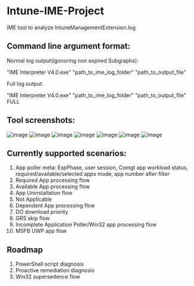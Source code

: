# Intune-IME-Project
IME tool to analyze IntuneManagementExtension.log

## Command line argument format:

Normal log output(igonoring non expired Subgraphs):

"IME Interpreter V4.0.exe" "path_to_ime_log_folder" "path_to_output_file"

Full log output:

"IME Interpreter V4.0.exe" "path_to_ime_log_folder" "path_to_output_file" FULL


## Tool screenshots:
![image](https://github.com/mikaelfun/Intune-IME-Project/assets/31831389/826850da-7507-42d1-a576-05a58f6adb1f)
![image](https://github.com/mikaelfun/Intune-IME-Project/assets/31831389/89a29853-390e-41b3-be97-7aee58e0dfba)
![image](https://github.com/mikaelfun/Intune-IME-Project/assets/31831389/a2c2fea2-a4be-4446-b658-6aab16a69a33)
![image](https://github.com/mikaelfun/Intune-IME-Project/assets/31831389/3a608a15-8ff7-4bd1-87cc-ee982b7cc24d)
![image](https://github.com/mikaelfun/Intune-IME-Project/assets/31831389/50c72966-7f3e-4221-96e0-a7e5d37cfcb7)
![image](https://github.com/mikaelfun/Intune-IME-Project/assets/31831389/7c639896-bc13-4711-a857-4d69814b985a)
![image](https://github.com/mikaelfun/Intune-IME-Project/assets/31831389/16a290ec-f22b-457a-ad3b-adaa96ce16b3)






## Currently supported scenarios:

1. App poller meta: EspPhase, user session, Comgt app workload status, required/available/selected apps mode, app number after filter
2. Required App processing flow
3. Available App processing flow
4. App Uninstallation flow
5. Not Applicable
6. Dependent App processing flow
7. DO download priority
8. GRS skip flow
9. Incomplete Application Poller/Win32 app processing flow
10. MSFB UWP app flow

## Roadmap

1. PowerShell script diagnosis
2. Proactive remediation diagnosis
3. Win32 supersedence flow
